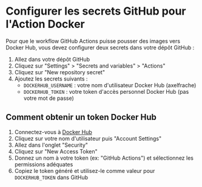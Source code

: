 # Configurer les secrets GitHub pour l'Action Docker

Pour que le workflow GitHub Actions puisse pousser des images vers Docker Hub, vous devez configurer deux secrets dans votre dépôt GitHub :

1. Allez dans votre dépôt GitHub
2. Cliquez sur "Settings" > "Secrets and variables" > "Actions"
3. Cliquez sur "New repository secret"
4. Ajoutez les secrets suivants :
   - `DOCKERHUB_USERNAME` : votre nom d'utilisateur Docker Hub (axelfrache)
   - `DOCKERHUB_TOKEN` : votre token d'accès personnel Docker Hub (pas votre mot de passe)

## Comment obtenir un token Docker Hub

1. Connectez-vous à [Docker Hub](https://hub.docker.com)
2. Cliquez sur votre nom d'utilisateur puis "Account Settings"
3. Allez dans l'onglet "Security"
4. Cliquez sur "New Access Token"
5. Donnez un nom à votre token (ex: "GitHub Actions") et sélectionnez les permissions adéquates
6. Copiez le token généré et utilisez-le comme valeur pour `DOCKERHUB_TOKEN` dans GitHub
